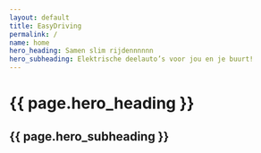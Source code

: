 ```yaml
---
layout: default
title: EasyDriving
permalink: /
name: home
hero_heading: Samen slim rijdennnnnn
hero_subheading: Elektrische deelauto’s voor jou en je buurt!
---
```

<h1>{{ page.hero_heading }}</h1>
<h2>{{ page.hero_subheading }}</h2>

